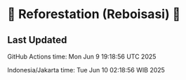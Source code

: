 
# 🌳 Reforestation (Reboisasi) 🌲

## Last Updated

GitHub Actions time: Mon Jun  9 19:18:56 UTC 2025

Indonesia/Jakarta time: Tue Jun 10 02:18:56 WIB 2025
